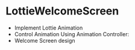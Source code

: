 # LottieWelcomeScreen

-  Implement Lottie Animation
-  Control Animation Using Animation Controller:
-  Welcome Screen design 
